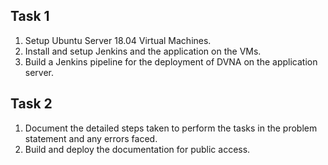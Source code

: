 ## Task 1

1. Setup Ubuntu Server 18.04 Virtual Machines.
2. Install and setup Jenkins and the application on the VMs.
3. Build a Jenkins pipeline for the deployment of DVNA on the application server.

## Task 2

1. Document the detailed steps taken to perform the tasks in the problem statement and any errors faced.
2. Build and deploy the documentation for public access.

